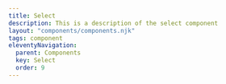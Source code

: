 ```yaml
---
title: Select
description: This is a description of the select component
layout: "components/components.njk"
tags: component
eleventyNavigation:
  parent: Components
  key: Select
  order: 9
---
```

